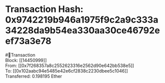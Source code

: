 
Transaction Hash: 0x9742219b946a1975f9c2a9c333a34228da9b54ea330aa30ce46792eef73a3e78
====================================================================================
  
#💸Transaction  
Block: [[14450999]]  
From: [[0x7f268357a8c2552623316e2562d90e642bb538e5]]  
To: [[0x102aabc94e5485e42e6cf2838c2230dbee5c1046]]  
Transferred: 0.198195 Ether
